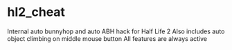 # hl2_cheat
Internal auto bunnyhop and auto ABH hack for Half Life 2
Also includes auto object climbing on middle mouse button
All features are always active

